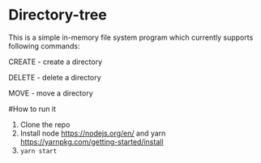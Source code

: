 # Directory-tree

This is a simple in-memory file system program which currently supports following commands:

CREATE - create a directory

DELETE - delete a directory

MOVE - move a directory

#How to run it
1. Clone the repo
2. Install node https://nodejs.org/en/ and yarn https://yarnpkg.com/getting-started/install
3. ```yarn start```
